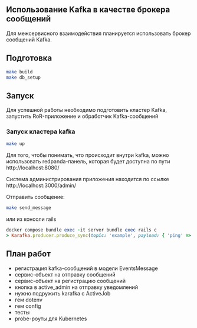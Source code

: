 ## Использование Kafka в качестве брокера сообщений

Для межсервисного взаимодействия планируется использовать брокер сообщений Kafka.

## Подготовка

```bash
make build
make db_setup
```

## Запуск

Для успешной работы необходимо подготовить кластер Kafka, запустить RoR-приложение и обработчик Kafka-сообщений

### Запуск кластера kafka

```bash
make up
```

Для того, чтобы понимать, что происходит внутри kafka, можно использовать redpanda-панель, которая будет доступна по пути http://localhost:8080/

Система администрирования приложения находится по ссылке http://localhost:3000/admin/

Отправить сообщение:

```bash
make send_message
```

или из консоли rails

```ruby
docker compose bundle exec -it server bundle exec rails c
> Karafka.producer.produce_sync(topic: 'example', payload: { 'ping' => 'pong' }.to_json)
```

## План работ

* регистрация kafka-сообщений в модели EventsMessage
* сервис-объект на отправку сообщений
* сервис-объект на регистрацию сообщений
* кнопка в active_admin на отправку уведомлений
* нужно подружить karafka с ActiveJob
* гем dotenv
* гем config
* тесты
* probe-роуты для Kubernetes
